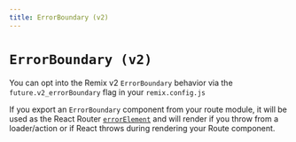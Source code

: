 ```yaml
---
title: ErrorBoundary (v2)
---
```


# `ErrorBoundary (v2)`

<docs-info>You can opt into the Remix v2 `ErrorBoundary` behavior via the `future.v2_errorBoundary` flag in your `remix.config.js`</docs-info>

If you export an `ErrorBoundary` component from your route module, it will be used as the React Router [`errorElement`][rr-error-element] and will render if you throw from a loader/action or if React throws during rendering your Route component.

[rr-error-element]: https://reactrouter.com/route/error-element
